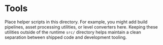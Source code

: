 # Tools

Place helper scripts in this directory. For example, you might add build pipelines, asset processing utilities, or level converters here. Keeping these utilities outside of the runtime `src/` directory helps maintain a clean separation between shipped code and development tooling.
